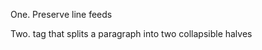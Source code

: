 One. Preserve line feeds

<style>
div {
    white-space: pre-line;
}
</style>

Two. <cut /> tag that splits a paragraph into two collapsible halves
















